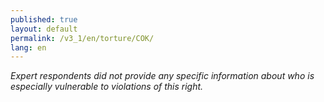 ```yaml
---
published: true
layout: default
permalink: /v3_1/en/torture/COK/
lang: en
---
```

_Expert respondents did not provide any specific information about who is especially vulnerable to violations of this right._

